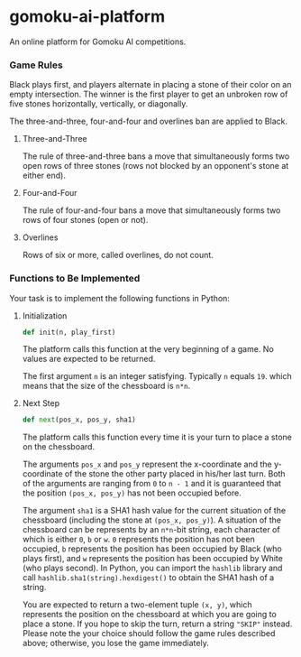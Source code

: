 # gomoku-ai-platform

An online platform for Gomoku AI competitions.

### Game Rules

Black plays first, and players alternate in placing a stone of their color on an empty intersection. The winner is the first player to get an unbroken row of five stones horizontally, vertically, or diagonally.

The three-and-three, four-and-four and overlines ban are applied to Black.

1. Three-and-Three
   
   The rule of three-and-three bans a move that simultaneously forms two open rows of three stones (rows not blocked by an opponent's stone at either end).
   
2. Four-and-Four
   
   The rule of four-and-four bans a move that simultaneously forms two rows of four stones (open or not).
   
3. Overlines
   
   Rows of six or more, called overlines, do not count.

### Functions to Be Implemented

Your task is to implement the following functions in Python:

1. Initialization
   
   ``` python
   def init(n, play_first)
   ```
   
   The platform calls this function at the very beginning of a game. No values are expected to be returned.
   
   The first argument `n` is an integer satisfying. Typically `n` equals `19`. which means that the size of the chessboard is `n*n`.
   
2. Next Step
   
   ``` python
   def next(pos_x, pos_y, sha1)
   ```
   
   The platform calls this function every time it is your turn to place a stone on the chessboard.
   
   The arguments `pos_x` and `pos_y` represent the x-coordinate and the y-coordinate of the stone the other party placed in his/her last turn. Both of the arguments are ranging from `0` to `n - 1` and it is guaranteed that the position `(pos_x, pos_y)` has not been occupied before.
   
   The argument `sha1` is a SHA1 hash value for the current situation of the chessboard (including the stone at `(pos_x, pos_y)`). A situation of the chessboard can be represents by an `n*n`-bit string, each character of which is either `0`, `b` or `w`. `0` represents the position has not been occupied, `b` represents the position has been occupied by Black (who plays first), and `w` represents the position has been occupied by White (who plays second). In Python, you can import the `hashlib` library and call `hashlib.sha1(string).hexdigest()` to obtain the SHA1 hash of a string.
   
   You are expected to return a two-element tuple `(x, y)`, which represents the position on the chessboard at which you are going to place a stone. If you hope to skip the turn, return a string `"SKIP"` instead. Please note the your choice should follow the game rules described above; otherwise, you lose the game immediately.
